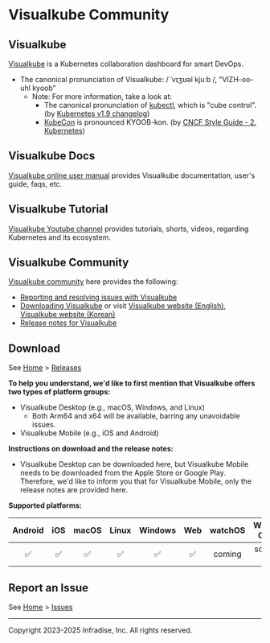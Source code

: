 # Visualkube Community

## Visualkube

[Visualkube](https://visualkube.com) is a Kubernetes collaboration dashboard for smart DevOps.

- The canonical pronunciation of Visualkube: / ˈvɪʒʊəl kjuːb /, "VIZH-oo-uhl kyoob"
  - Note: For more information, take a look at:
    - The canonical pronunciation of [kubectl](https://kubernetes.io/docs/reference/kubectl/), which is "cube control".
      (by [Kubernetes v1.9 changelog](https://github.com/kubernetes/kubernetes/blob/release-1.9/CHANGELOG-1.9.md?plain=1#L1461))
    - [KubeCon](http://kubecon.io) is pronounced KYOOB-kon.
      (by [CNCF Style Guide - 2. Kubernetes](https://github.com/cncf/foundation/blob/main/style-guide.md?plain=1#L27-L43))

## Visualkube Docs

[Visualkube online user manual](https://docs.visualkube.com) provides Visualkube documentation, user's guide, faqs, etc.

## Visualkube Tutorial

[Visualkube Youtube channel](https://youtube.com/@visualkube) provides tutorials, shorts, videos, regarding Kubernetes and its ecosystem. 

## Visualkube Community

[Visualkube community](https://github.com/infradise/visualkube-community) here provides the following:

- [Reporting and resolving issues with Visualkube](https://github.com/infradise/visualkube-community/issues/new)
- [Downloading Visualkube](https://github.com/infradise/visualkube-community/releases)
  or visit [Visualkube website (English)](https://visualkube.com), [Visualkube website (Korean)](https://visualkube.com/ko/)
- [Release notes for Visualkube](https://github.com/infradise/visualkube-community/releases/)

## Download

See [Home](https://github.com/infradise/visualkube-community) > [Releases](https://github.com/infradise/visualkube-community/releases)

**To help you understand, we'd like to first mention that Visualkube offers two types of platform groups:**
- Visualkube Desktop (e.g., macOS, Windows, and Linux)
  - Both Arm64 and x64 will be available, barring any unavoidable issues.
- Visualkube Mobile (e.g., iOS and Android)

**Instructions on download and the release notes:**
- Visualkube Desktop can be downloaded here, but Visualkube Mobile needs to be downloaded from the Apple Store or Google Play.
Therefore, we'd like to inform you that for Visualkube Mobile, only the release notes are provided here.

**Supported platforms:**

| Android | iOS | macOS | Linux | Windows | Web | watchOS | Wear OS |
| :-----: | :-: | :---: | :---: | :-----: | :-: | :-----: | :----: |
|   ✅    | ✅  |  ✅  |  ✅   |   ✅    | ✅  | coming | soon :) |

## Report an Issue

See [Home](https://github.com/infradise/visualkube-community) > [Issues](https://github.com/infradise/visualkube-community/issues)

----
Copyright 2023-2025 Infradise, Inc. All rights reserved.
